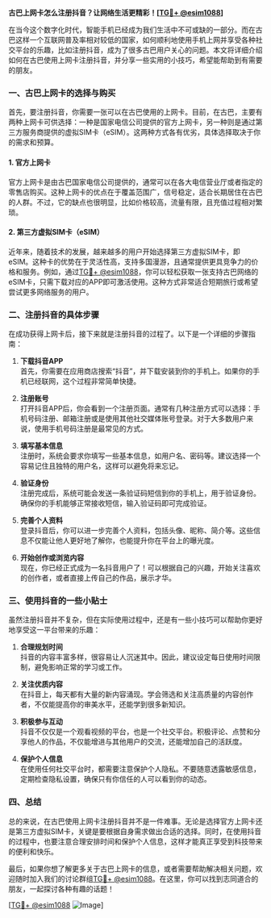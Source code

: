 **古巴上网卡怎么注册抖音？让网络生活更精彩！[[TG💪+ @esim1088](https://t.me/s/esim1088)]**

在当今这个数字化时代，智能手机已经成为我们生活中不可或缺的一部分。而在古巴这样一个互联网普及率相对较低的国家，如何顺利地使用手机上网并享受各种社交平台的乐趣，比如注册抖音，成为了很多古巴用户关心的问题。本文将详细介绍如何在古巴使用上网卡注册抖音，并分享一些实用的小技巧，希望能帮助到有需要的朋友。

### 一、古巴上网卡的选择与购买

首先，要注册抖音，你需要一张可以在古巴使用的上网卡。目前，在古巴，主要有两种上网卡可供选择：一种是国家电信公司提供的官方上网卡，另一种则是通过第三方服务商提供的虚拟SIM卡（eSIM）。这两种方式各有优劣，具体选择取决于你的需求和预算。

#### 1. 官方上网卡
官方上网卡是由古巴国家电信公司提供的，通常可以在各大电信营业厅或者指定的零售店购买。这种上网卡的优点在于覆盖范围广，信号稳定，适合长期居住在古巴的人群。不过，它的缺点也很明显，比如价格较高，流量有限，且充值过程相对繁琐。

#### 2. 第三方虚拟SIM卡（eSIM）
近年来，随着技术的发展，越来越多的用户开始选择第三方虚拟SIM卡，即eSIM。这种卡的优势在于灵活性高，支持多国漫游，且通常提供更具竞争力的价格和服务。例如，通过[TG💪+ @esim1088](https://t.me/s/esim1088)，你可以轻松获取一张支持古巴网络的eSIM卡，只需下载对应的APP即可激活使用。这种方式非常适合短期旅行或希望尝试更多网络服务的用户。

### 二、注册抖音的具体步骤

在成功获得上网卡后，接下来就是注册抖音的过程了。以下是一个详细的步骤指南：

1. **下载抖音APP**  
   首先，你需要在应用商店搜索“抖音”，并下载安装到你的手机上。如果你的手机已经联网，这个过程非常简单快捷。

2. **注册账号**  
   打开抖音APP后，你会看到一个注册页面。通常有几种注册方式可以选择：手机号码注册、邮箱注册或是使用其他社交媒体账号登录。对于大多数用户来说，使用手机号码注册是最常见的方式。

3. **填写基本信息**  
   注册时，系统会要求你填写一些基本信息，如用户名、密码等。建议选择一个容易记住且独特的用户名，这样可以避免将来忘记。

4. **验证身份**  
   注册完成后，系统可能会发送一条验证码短信到你的手机上，用于验证身份。确保你的手机能够正常接收短信，输入验证码即可完成验证。

5. **完善个人资料**  
   登录抖音后，你可以进一步完善个人资料，包括头像、昵称、简介等。这些信息不仅能让他人更好地了解你，也能提升你在平台上的曝光度。

6. **开始创作或浏览内容**  
   现在，你已经正式成为一名抖音用户了！可以根据自己的兴趣，开始关注喜欢的创作者，或者直接上传自己的作品，展示才华。

### 三、使用抖音的一些小贴士

虽然注册抖音并不复杂，但在实际使用过程中，还是有一些小技巧可以帮助你更好地享受这一平台带来的乐趣：

1. **合理规划时间**  
   抖音的内容丰富多样，很容易让人沉迷其中。因此，建议设定每日使用时间限制，避免影响正常的学习或工作。

2. **关注优质内容**  
   在抖音上，每天都有大量的新内容涌现。学会筛选和关注高质量的内容创作者，不仅能提高你的审美水平，还能学到很多新知识。

3. **积极参与互动**  
   抖音不仅仅是一个观看视频的平台，也是一个社交平台。积极评论、点赞和分享他人的作品，不仅能增进与其他用户的交流，还能增加自己的活跃度。

4. **保护个人信息**  
   在使用任何社交平台时，都需要注意保护个人隐私。不要随意透露敏感信息，定期检查隐私设置，确保只有你信任的人可以看到你的动态。

### 四、总结

总的来说，在古巴使用上网卡注册抖音并不是一件难事。无论是选择官方上网卡还是第三方虚拟SIM卡，关键是要根据自身需求做出合适的选择。同时，在使用抖音的过程中，也要注意合理安排时间和保护个人信息，这样才能真正享受到科技带来的便利和快乐。

最后，如果你想了解更多关于古巴上网卡的信息，或者需要帮助解决相关问题，欢迎随时加入我们的讨论群组[TG💪+ @esim1088](https://t.me/s/esim1088)。在这里，你可以找到志同道合的朋友，一起探讨各种有趣的话题！

[[TG💪+ @esim1088](https://t.me/s/esim1088) ![Image](https://i.postimg.cc/4NQfJmqS/Snipaste-2025-05-13-00-14-12.png)]